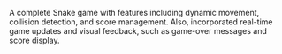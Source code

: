 A complete Snake game with features including dynamic movement, collision detection, and score management. Also, incorporated real-time game updates and visual feedback, such as game-over messages and score display.

